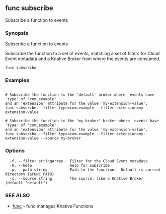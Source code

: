## func subscribe

Subscribe a function to events

### Synopsis

Subscribe a function to events

Subscribe the function to a set of events, matching a set of filters for Cloud Event metadata
and a Knative Broker from where the events are consumed.


```
func subscribe
```

### Examples

```

# Subscribe the function to the 'default' broker where  events have 'type' of 'com.example'
and an 'extension' attribute for the value 'my-extension-value'.
func subscribe --filter type=com.example --filter extension=my-extension-value

# Subscribe the function to the 'my-broker' broker where  events have 'type' of 'com.example'
and an 'extension' attribute for the value 'my-extension-value'.
func subscribe --filter type=com.example --filter extension=my-extension-value --source my-broker

```

### Options

```
  -f, --filter stringArray   Filter for the Cloud Event metadata
  -h, --help                 help for subscribe
  -p, --path string          Path to the function.  Default is current directory ($FUNC_PATH)
  -s, --source string        The source, like a Knative Broker (default "default")
```

### SEE ALSO

* [func](func.md)	 - func manages Knative Functions

